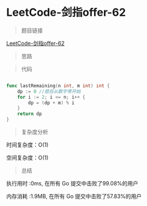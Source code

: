 # LeetCode-剑指offer-62

>题目链接

[LeetCode-剑指offer-62](https://leetcode-cn.com/problems/yuan-quan-zhong-zui-hou-sheng-xia-de-shu-zi-lcof/)

> 思路



>代码

```go

func lastRemaining(n int, m int) int {
    dp := 0 //题目从数字零开始
    for i := 2; i <= n; i++ {
        dp = (dp + m) % i
    }
    return dp
}

```

>复杂度分析

时间复杂度：O(1)

空间复杂度：O(1)

>总结

执行用时 :0ms, 在所有 Go 提交中击败了99.08%的用户

内存消耗 :1.9MB, 在所有 Go 提交中击败了57.83%的用户
